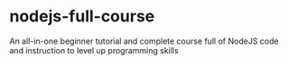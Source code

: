# nodejs-full-course
An all-in-one beginner tutorial and complete course full of NodeJS code and instruction to level up programming skills
